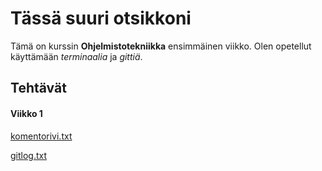 # Tässä suuri otsikkoni

Tämä on kurssin **Ohjelmistotekniikka** ensimmäinen viikko.
Olen opetellut käyttämään *terminaalia* ja *gittiä*.

## Tehtävät

#### Viikko 1

[komentorivi.txt](https://github.com/iralai/ot-harjoitustyo/blob/master/laskarit/viikko1/komentorivi.txt)

[gitlog.txt](https://github.com/iralai/ot-harjoitustyo/blob/master/laskarit/viikko1/gitlog.txt)
